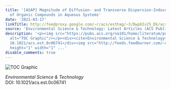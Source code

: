 ```yaml
---
title: '[ASAP] Magnitude of Diffusion- and Transverse Dispersion-Induced Isotope Fractionation
  of Organic Compounds in Aqueous Systems'
date: '2021-03-17'
linkTitle: http://feedproxy.google.com/~r/acs/esthag/~3/DwpbIv25_Dk/acs.est.0c06741
source: 'Environmental Science & Technology: Latest Articles (ACS Publications)'
description: '<p><img src="https://pubs.acs.org/na101/home/literatum/publisher/achs/journals/content/esthag/0/esthag.ahead-of-print/acs.est.0c06741/20210317/images/medium/es0c06741_0007.gif"
  alt="TOC Graphic"/></p><div><cite>Environmental Science & Technology</cite></div><div>DOI:
  10.1021/acs.est.0c06741</div><img src="http://feeds.feedburner.com/~r/acs/esthag/~4/DwpbIv25_Dk"
  height="1" width="1" ...'
disable_comments: true
---
```

<p><img src="https://pubs.acs.org/na101/home/literatum/publisher/achs/journals/content/esthag/0/esthag.ahead-of-print/acs.est.0c06741/20210317/images/medium/es0c06741_0007.gif" alt="TOC Graphic"/></p><div><cite>Environmental Science & Technology</cite></div><div>DOI: 10.1021/acs.est.0c06741</div><img src="http://feeds.feedburner.com/~r/acs/esthag/~4/DwpbIv25_Dk" height="1" width="1" ...